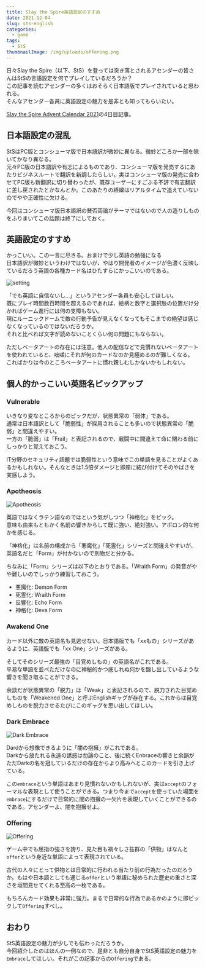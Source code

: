 ```yaml
---
title: Slay the Spire英語設定のすすめ
date: 2021-12-04
slug: sts-english
categories:
  - game
tags:
  - StS
thumbnailImage: /img/uploads/offering.png
---
```

日々Slay the Spire（以下、StS）を登っては突き落とされるアセンダーの皆さんはStSの言語設定を何でプレイしているだろうか？\
この記事を読むアセンダーの多くはおそらく日本語版でプレイされていると思われる。\
そんなアセンダー各員に英語設定の魅力を是非とも知ってもらいたい。

<!--more-->

[Slay the Spire Advent Calendar 2021](https://adventar.org/calendars/7186)の4日目記事。

## 日本語設定の混乱

StSはPC版とコンシューマ版で日本語訳が微妙に異なる。微妙どころか一部を除いてかなり異なる。\
元々PC版の日本語訳や有志によるものであり、コンシューマ版を発売するにあたりビジネスルートで翻訳を新調したらしい。実はコンシューマ版の発売に合わせてPC版も新翻訳に切り替わったが、既存ユーザーにすごぶる不評で有志翻訳に差し戻されたとかなんとか。このあたりの経緯はリアルタイムで追えていないのでやや正確性に欠ける。

今回はコンシューマ版日本語訳の賛否両論がテーマではないので人の造りしものをふりまいてこの話題は終了にしておく。

## 英語設定のすすめ

かっこいい。この一言に尽きる。おまけで少し英語の勉強になる\
日本語訳が微妙というわけではないが、やはり開発者のイメージが色濃く反映しているだろう英語の各種カード名はひたすらにかっこいいのである。

![setting](/img/uploads/setting.png "setting")

「でも英語に自信ないし...」というアセンダー各員も安心してほしい。\
既にプレイ時間数百時間を超えるのであれば、絵柄と数字と選択肢の位置だけ分かればゲーム進行には何の支障もない。\
現にルーニックドームで敵の行動予告が見えなくなってもそこまでの絶望は感じなくなっているのではないだろうか。\
それと比べれば文字が読めないことくらい何の問題にもならない。

ただしベータアートの存在には注意。他人の配信などで見慣れないベータアートを使われていると、咄嗟にそれが何のカードなのか見極めるのが難しくなる。\
こればかりは今のところベータアートに慣れ親しむしかないかもしれない。

## 個人的かっこいい英語名ピックアップ

### Vulnerable

いきなり変なところからのピックだが、状態異常の「弱体」である。\
通常は日本語訳として「脆弱性」が採用されることも多いので状態異常の「脆弱」と間違えやすい。\
一方の「脆弱」は「Frail」と表記されるので、戦闘中に間違えて命に関わる前にしっかりと覚えておこう。

IT分野のセキュリティ話題では脆弱性という意味でこの単語を見ることがよくあるかもしれない。そんなときは1.5倍ダメージと即座に結び付けてそのやばさを実感しよう。

### Apotheosis

![Apotheosis](/img/uploads/apo.png "Apotheosis")

英語ではなくラテン語なのではという気がしつつ「神格化」をピック。\
意味も由来もともかく名前の響きからして既に強い、絶対強い。アポロン的な何かを感じる。

「神格化」は名前の構成から「悪魔化」「死霊化」シリーズと間違えやすいが、英語名だと「Form」が付かないので別物だと分かる。

ちなみに「Form」シリーズは以下のとおりである。「Wraith Form」の発音がやや難しいのでしっかり練習しておこう。

* 悪魔化: Demon Form
* 死霊化: Wraith Form
* 反響化: Echo Form
* 神格化: Deva Form

### Awakend One

カード以外に敵の英語名も見逃せない。日本語版でも「xxもの」シリーズがあるように、英語版でも「xx One」シリーズがある。  

そしてそのシリーズ最強の「目覚めしもの」の英語名がこれである。\
平易な単語を並べただけなのに神秘的かつ底しれぬ何かを醸し出しているような響きを聞き取ることができる。

余談だが状態異常の「脱力」は「Weak」と表記されるので、脱力された目覚めしものを「Weakened One」と呼ぶEnglishギャグが存在する。これからは目覚めしものを脱力させるたびにこのギャグを思い出してほしい。

### Dark Embrace

![Dark Embrace](/img/uploads/dark.png "Dark Embrace")

Dardから想像できるように「闇の抱擁」がこれである。\
Darkから放たれる永遠の誘惑は勿論のこと、後に続くEnbraceの響きと余韻がただDarkの名を冠しているだけの存在からより高みへとこのカードを引き上げている。

この`embrace`という単語はあまり見慣れないかもしれないが、実は`accept`のフォーマルな表現として使うことができる。つまり今まで`accept`を使っていた場面を`embrace`にするだけで日常的に闇の抱擁の一欠片を表現していくことができるのである。アセンダーよ、闇を抱擁せよ。

### Offering

![Offering](/img/uploads/offering.png "Offering")

ゲーム中でも屈指の強さを誇り、見た目も禍々しさ抜群の「供物」はなんと`offer`という身近な単語によって表現されている。  

古代の人々にとって供物とは日常的に行われる当たり前の行為だったのだろうか。もはや日本語としても通じる`offer`という単語に秘められた歴史の重さと深さを垣間見せてくれる至高の一枚である。  

もちろんカード効果も非常に強力。まるで日常的な行為であるかのように即ピックして`Offering`すべし。

## おわり

StS英語設定の魅力が少しでも伝わっただろうか。\
今回紹介したのはほんの一例なので、是非とも自分自身でStS英語設定の魅力を`Embrace`してほしい。それがこの記事からの`Offering`である。